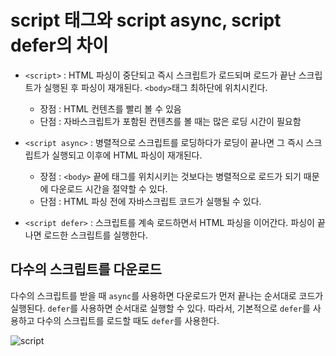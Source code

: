 # script 태그와 script async, script defer의 차이

- `<script>` : HTML 파싱이 중단되고 즉시 스크립트가 로드되며 로드가 끝난 스크립트가 실행된 후 파싱이 재개된다. `<body>`태그 최하단에 위치시킨다.

  - 장점 : HTML 컨텐츠를 빨리 볼 수 있음
  - 단점 : 자바스크립트가 포함된 컨텐츠를 볼 때는 많은 로딩 시간이 필요함

- `<script async>` : 병렬적으로 스크립트를 로딩하다가 로딩이 끝나면 그 즉시 스크립트가 실행되고 이후에 HTML 파싱이 재개된다.

  - 장점 : `<body>` 끝에 태그를 위치시키는 것보다는 병렬적으로 로드가 되기 때문에 다운로드 시간을 절약할 수 있다.
  - 단점 : HTML 파싱 전에 자바스크립트 코드가 실행될 수 있다.

- `<script defer>` : 스크립트를 계속 로드하면서 HTML 파싱을 이어간다. 파싱이 끝나면 로드한 스크립트를 실행한다.

## 다수의 스크립트를 다운로드

다수의 스크립트를 받을 때 `async`를 사용하면 다운로드가 먼저 끝나는 순서대로 코드가 실행된다. `defer`를 사용하면 순서대로 실행할 수 있다. 따라서, 기본적으로 `defer`를 사용하고 다수의 스크립트를 로드할 때도 `defer`를 사용한다.

![script](./../images/script.png)
